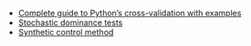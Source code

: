 * [Complete guide to Python’s cross-validation with examples](https://towardsdatascience.com/complete-guide-to-pythons-cross-validation-with-examples-a9676b5cac12)
* [Stochastic dominance tests](https://www.sciencedirect.com/science/article/abs/pii/S0165188920300191)
* [Synthetic control method](https://en.wikipedia.org/wiki/Synthetic_control_method)

